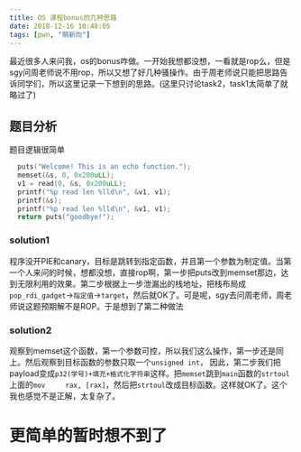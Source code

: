 ```yaml
---
title: OS 课程bonus的几种思路
date: 2018-12-16 10:48:05
tags: [pwn, "萌新向"]
---
```

最近很多人来问我，os的bonus咋做。一开始我想都没想，一看就是rop么，但是sgy问周老师说不用rop，所以又想了好几种骚操作。由于周老师说只能把思路告诉同学们，所以这里记录一下想到的思路。(这里只讨论task2，task1太简单了就略过了)
<!--- more --->
## 题目分析
题目逻辑很简单
```c
  puts("Welcome! This is an echo function.");
  memset(&s, 0, 0x200uLL);
  v1 = read(0, &s, 0x200uLL);
  printf("%p read len %lld\n", &v1, v1);
  printf(&s);
  printf("%p read len %lld\n", &v1, v1);
  return puts("goodbye!");
```
### solution1
程序没开PIE和canary，目标是跳转到指定函数，并且第一个参数为制定值。当第一个人来问的时候，想都没想，直接rop啊，第一步把puts改到memset那边，达到无限利用的效果。第二步根据上一步泄漏出的栈地址，把栈布局成`pop_rdi_gadget`->`指定值`->`target`，然后就OK了。可是呢，sgy去问周老师，周老师说这题预期解不是ROP。于是想到了第二种做法
### solution2
观察到memset这个函数，第一个参数可控，所以我们这么操作，第一步还是同上。然后观察到目标函数的参数只取一个`unsigned int`， 因此，第二步我们把payload变成`p32(学号)+填充+格式化字符串`这样。把`memset`跳到`main`函数的`strtoul`上面的`mov     rax, [rax]`，然后把`strtoul`改成目标函数。这样就OK了。这个我也感觉不是正解，太复杂了。

# 更简单的暂时想不到了